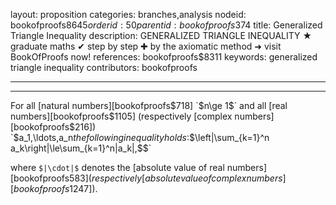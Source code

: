 layout: proposition
categories: branches,analysis
nodeid: bookofproofs$8645
orderid: 50
parentid: bookofproofs$374
title: Generalized Triangle Inequality
description: GENERALIZED TRIANGLE INEQUALITY &#9733; graduate maths &#10004; step by step &#10010; by the axiomatic method &#10140; visit BookOfProofs now!
references: bookofproofs$8311
keywords: generalized triangle inequality
contributors: bookofproofs

---


---

For all [natural numbers][bookofproofs$718] `$n\ge 1$` and all [real numbers][bookofproofs$1105] (respectively [complex numbers][bookofproofs$216]) `$a_1,\ldots,a_n$` the following inequality holds: `$$\left|\sum_{k=1}^n a_k\right|\le\sum_{k=1}^n|a_k|,$$`

where `$|\cdot|$` denotes the [absolute value of real numbers][bookofproofs$583] (respectively [absolute value of complex numbers][bookofproofs$1247]).
